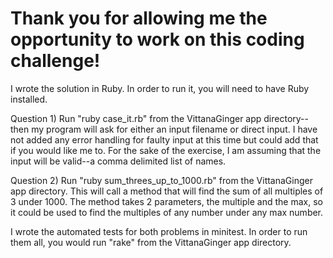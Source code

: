 Thank you for allowing me the opportunity to work on this coding challenge!
===========================================================================

I wrote the solution in Ruby.  In order to run it, you will need to have Ruby installed.

Question 1) Run "ruby case_it.rb" from the VittanaGinger app directory--then my program will ask for either an input filename or direct input.  I have not added any error handling for faulty input at this time but could add that if you would like me to.  For the sake of the exercise, I am assuming that the input will be valid--a comma delimited list of names.

Question 2) Run "ruby sum_threes_up_to_1000.rb" from the VittanaGinger app directory.  This will call a method that will find the sum of all multiples of 3 under 1000.  The method takes 2 parameters, the multiple and the max, so it could be used to find the multiples of any number under any max number.

I wrote the automated tests for both problems in minitest.  In order to run them all, you would run "rake" from the VittanaGinger app directory.


